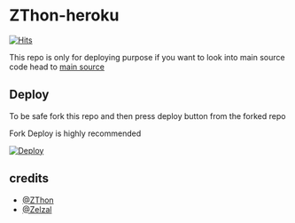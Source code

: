 # ZThon-heroku
[![Hits](https://hits.seeyoufarm.com/api/count/incr/badge.svg?url=https%3A%2F%2Fgithub.com%2Ftgcatub%2Fnekopack&count_bg=%2379C83D&title_bg=%23555555&icon=&icon_color=%23E7E7E7&title=hits&edge_flat=false)](https://github.com/AHMEDMOHAMEDSAYED1/lite)

This repo is only for deploying purpose if you want to look into main source code head to [main source](https://github.com/AHMEDMOHAMEDSAYED1/ZThon) 

## Deploy

To be safe fork this repo and then press deploy button from the forked repo 

Fork Deploy is highly recommended

[![Deploy](https://www.herokucdn.com/deploy/button.svg)](https://heroku.com/deploy)

## credits
   - [@ZThon](https://t.me/ZThon)
   - [@Zelzal](https://t.me/zzzzl1l)
